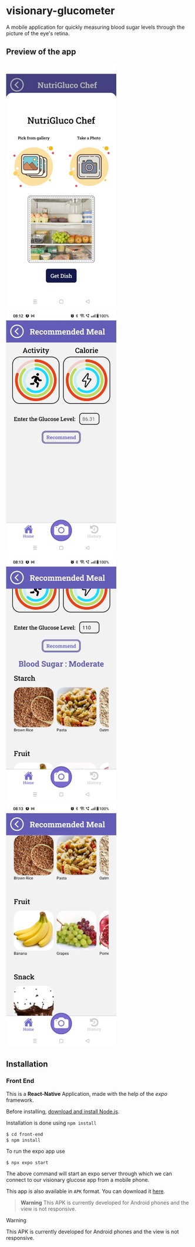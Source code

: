 # visionary-glucometer

A mobile application for quickly measuring blood sugar levels through the picture of the eye's retina.


## Preview of the app

<img src="/preview/img1.jpg" alt="preview 1" width="300"/>

<img src="/preview/img4.jpg" alt="preview 2" width="300"/>

<img src="/preview/img2.jpg" alt="preview 3" width="300"/>

<img src="/preview/img3.jpg" alt="preview 4" width="300"/>

## Installation

### Front End 

This is a **React-Native** Application, made with the help of the *expo* framework.

Before installing, [download and install Node.js](https://nodejs.org/en/download/).

Installation is done using `npm install`

```console
$ cd front-end
$ npm install
```

To run the expo app use 

```console
$ npx expo start
```

The above command will start an expo server through which we can connect to our visionary glucose app from a mobile phone.

This app is also available in `APK` format. You can download it [here](https://drive.google.com/file/d/1quB_Ji6U5I0M4RKZQFJt5WI2Uf5_jEFs/view?usp=drive_link).

> **Warning**
> This APK is currently developed for Android phones and the view is not responsive.

> [!WARNING]
> This APK is currently developed for Android phones and the view is not responsive.
